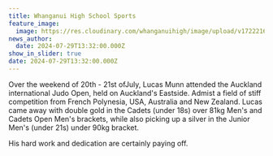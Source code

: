 ```yaml
---
title: Whanganui High School Sports
feature_image:
  image: https://res.cloudinary.com/whanganuihigh/image/upload/v1722216810/News/Lucas_Munn.jpg
news_author:
  date: 2024-07-29T13:32:00.000Z
show_in_slider: true
date: 2024-07-29T13:32:00.000Z
---
```

Over the weekend of 20th - 21st ofJuly, Lucas Munn attended the Auckland international Judo Open, held on Auckland's Eastside. Admist a field of stiff competition from French Polynesia, USA, Australia and New Zealand. Lucas came away with double gold in the Cadets (under 18s) over 81kg Men's and Cadets Open Men's brackets, while also picking up a silver in the Junior Men's (under 21s) under 90kg bracket.

His hard work and dedication are certainly paying off.
